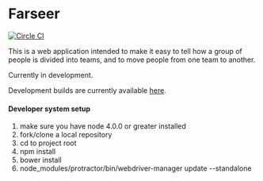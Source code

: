 Farseer 
=======

[![Circle CI](https://circleci.com/gh/FarseerTeam/Farseer/tree/master.svg?style=svg)](https://circleci.com/gh/FarseerTeam/Farseer/tree/master)

This is a web application intended to make it easy to tell how a group of people is divided into teams, and to move people from one team to another.

Currently in development.

Development builds are currently available [here](https://armored-farseer.herokuapp.com/).

#### Developer system setup
1) make sure you have node 4.0.0 or greater installed
2) fork/clone a local repository  
2) cd to project root  
3) npm install  
4) bower install
5) node_modules/protractor/bin/webdriver-manager update --standalone
